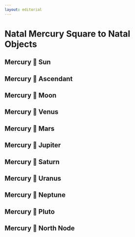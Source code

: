 ```yaml
---
layout: editorial
---
```


# Natal Mercury Square to Natal Objects

## Mercury 🔲 Sun&#x20;

## Mercury 🔲 Ascendant&#x20;

## Mercury  🔲 Moon&#x20;

## Mercury 🔲 Venus&#x20;

## Mercury 🔲 Mars&#x20;

## Mercury 🔲 Jupiter&#x20;

## Mercury 🔲  Saturn&#x20;

## Mercury 🔲 Uranus&#x20;

## Mercury 🔲 Neptune&#x20;

## Mercury 🔲 Pluto&#x20;

## Mercury 🔲 North Node&#x20;
